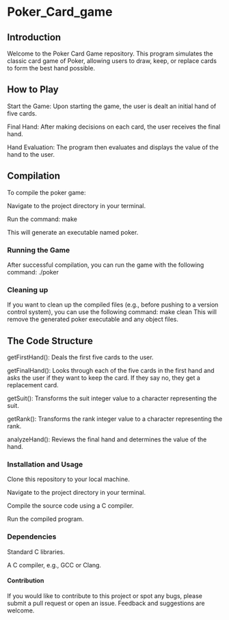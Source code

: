 # Poker_Card_game
## Introduction
Welcome to the Poker Card Game repository.
This program simulates the classic card game of Poker, allowing users to draw, keep, or replace cards to form the best hand possible.

## How to Play
Start the Game: Upon starting the game, the user is dealt an initial hand of five cards.

Final Hand: After making decisions on each card, the user receives the final hand.

Hand Evaluation: The program then evaluates and displays the value of the hand to the user.

## Compilation
To compile the poker game:

Navigate to the project directory in your terminal.

Run the command: make

This will generate an executable named poker.

### Running the Game
After successful compilation, you can run the game with the following command:
./poker
### Cleaning up
If you want to clean up the compiled files (e.g., before pushing to a version control system), you can use the following command:
make clean
This will remove the generated poker executable and any object files.

## The Code Structure
getFirstHand(): Deals the first five cards to the user.

getFinalHand(): Looks through each of the five cards in the first hand and asks the user if they want to keep the card. If they say no, they get a replacement card.

getSuit(): Transforms the suit integer value to a character representing the suit.

getRank(): Transforms the rank integer value to a character representing the rank.

analyzeHand(): Reviews the final hand and determines the value of the hand.

### Installation and Usage
Clone this repository to your local machine.

Navigate to the project directory in your terminal.

Compile the source code using a C compiler.

Run the compiled program.

### Dependencies
Standard C libraries.

A C compiler, e.g., GCC or Clang.

#### Contribution
If you would like to contribute to this project or spot any bugs, please submit a pull request or open an issue. Feedback and suggestions are welcome.

